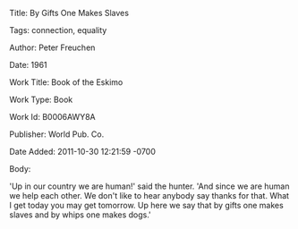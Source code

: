 Title:  By Gifts One Makes Slaves

Tags:   connection, equality

Author: Peter Freuchen

Date:   1961

Work Title: Book of the Eskimo

Work Type: Book

Work Id: B0006AWY8A

Publisher: World Pub. Co.

Date Added: 2011-10-30 12:21:59 -0700

Body: 

'Up in our country we are human!' said the hunter. 'And since we are human we help each other. We don't like to hear anybody say thanks for that. What I get today you may get tomorrow. Up here we say that by gifts one makes slaves and by whips one makes dogs.' 

